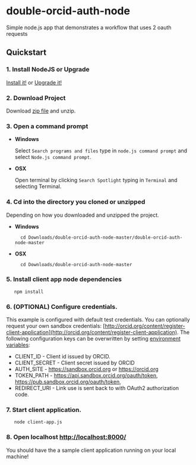 # double-orcid-auth-node

Simple node.js app that demonstrates a workflow that uses 2 oauth requests

## Quickstart

### 1. Install NodeJS or Upgrade 

[Install it!](https://nodejs.org/)
or 
[Upgrade it!](http://davidwalsh.name/upgrade-nodejs)



### 2. Download Project

Download [zip file](https://github.com/ORCID/double-orcid-auth-node/archive/master.zip) and
 unzip.
   

### 3. Open a command prompt

* **Windows**
 
    Select `Search programs and files` type in `node.js command prompt` and select `Node.js command prompt`.
    
* **OSX**
 
    Open terminal by clicking `Search Spotlight` typing in `Terminal` and selecting Terminal.


### 4. Cd into the directory you cloned or unzipped

Depending on how you downloaded and unzipped the project.

* **Windows**

        cd Downloads/double-orcid-auth-node-master/double-orcid-auth-node-master

* **OSX**
 

        cd Downloads/double-orcid-auth-node-master


### 5. Install client app node dependencies

       npm install 

### 6. (OPTIONAL) Configure credentials. 

This example is configured with default test credentials. You can optionally request your own 
sandbox credentials: 
[http://orcid.org/content/register-client-application](http://orcid.org/content/register-client-application). 
The following configuration keys can be overwritten by setting 
[environment variables](http://en.wikipedia.org/wiki/Environment_variable):

* CLIENT_ID - Client id issued by ORCID.
* CLIENT_SECRET - Client secret issued by ORCID
* AUTH_SITE - https://sandbox.orcid.org or https://orcid.org
* TOKEN_PATH - https://api.sandbox.orcid.org/oauth/token, https://pub.sandbox.orcid.org/oauth/token,
* REDIRECT_URI - Link use is sent back to with OAuth2 authorization code.


### 7. Start client application.

       node client-app.js

### 8. Open localhost [http://localhost:8000/](http://localhost:8000/)
You should have the a sample client application running on your local machine!
